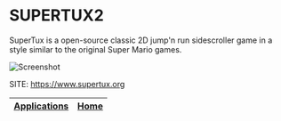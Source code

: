 # SUPERTUX2

 SuperTux is a open-source classic 2D jump'n run sidescroller
 game in a style similar to the original Super Mario games.
 
 ![Screenshot](https://www.supertux.org/images/0_6_0/0_6_0_5.png)
 
 SITE: https://www.supertux.org

 | [Applications](https://portable-linux-apps.github.io/apps.html) | [Home](https://portable-linux-apps.github.io)
 | --- | --- |
